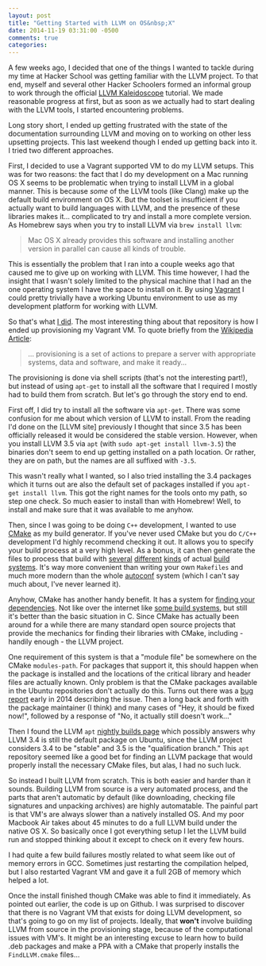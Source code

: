 ```yaml
---
layout: post
title: "Getting Started with LLVM on OS&nbsp;X"
date: 2014-11-19 03:31:00 -0500
comments: true
categories:
---
```


A few weeks ago, I decided that one of the things I wanted to tackle
during my time at Hacker School was getting familiar with the LLVM
project. To that end, myself and several other Hacker Schoolers formed
an informal group to work through the official
[LLVM Kaleidoscope][llvmkal] tutorial. We made reasonable progress at
first, but as soon as we actually had to start dealing with the LLVM
tools, I started encountering problems.

[llvmkal]: http://llvm.org/releases/3.5.0/docs/tutorial/index.html

Long story short, I ended up getting frustrated with the state of the
documentation surrounding LLVM and moving on to working on other less
upsetting projects. This last weekend though I ended up getting back
into it. I tried two different approaches.

<!--more-->


First, I decided to use a Vagrant supported VM to do my LLVM
setups. This was for two reasons: the fact that I do my development on
a Mac running OS X seems to be problematic when trying to install LLVM
in a global manner. This is because *some* of the LLVM tools (like
Clang) make up the default build environment on OS X. But the toolset is
insufficient if you actually want to build languages with LLVM, and
the presence of these libraries makes it... complicated to try and
install a more complete version. As Homebrew says when you try to
install LLVM via `brew install llvm`:

> Mac OS X already provides this software and installing another
> version in parallel can cause all kinds of trouble.

This is essentially the problem that I ran into a couple weeks ago
that caused me to give up on working with LLVM. This time however, I
had the insight that I wasn't solely limited to the physical machine
that I had an the one operating system I have the space to install on
it. By using [Vagrant] I could pretty trivially have a working Ubuntu
environment to use as my development platform for working with LLVM.

[Vagrant]: https://www.vagrantup.com/

So that's what [I did][vagrantllvm]. The most interesting thing about
that repository is how I ended up provisioning my Vagrant
VM. To quote briefly from the [Wikipedia Article][wikiprov]:

> ... provisioning is a set of actions to prepare a server with
> appropriate systems, data and software, and make it ready...

[vagrantllvm]: https://github.com/RadicalZephyr/postfix-llvm
[wikiprov]: https://en.wikipedia.org/wiki/Provisioning#Server_provisioning

The provisioning is done via shell scripts (that's not the interesting
part!), but instead of using `apt-get` to install all the software
that I required I mostly had to build them from scratch. But let's go
through the story end to end.

First off, I did try to install all the software via `apt-get`. There
was some confusion for me about which version of LLVM to install. From
the reading I'd done on the [LLVM site] previously I thought that
since 3.5 has been officially released it would be considered the
stable version. However, when you install LLVM 3.5 via `apt` (with
`sudo apt-get install llvm-3.5`) the binaries don't seem to end up
getting installed on a path location. Or rather, they are on path, but
the names are all suffixed with `-3.5`.

[LLVM]: http://llvm.org/releases

This wasn't really what I wanted, so I also tried installing the 3.4
packages which it turns out are also the default set of packages
installed if you `apt-get install llvm`. This got the right names for
the tools onto my path, so step one check. So much easier to install
than with Homebrew! Well, to install and make sure that it was available
to me anyhow.

Then, since I was going to be doing `C++` development, I wanted to use
[CMake] as my build generator. If you've never used CMake but you do
`C/C++` development I'd highly recommend checking it out. It allows
you to specify your build process at a very high level.  As a bonus,
it can then generate the files to process that build with [several][1]
[different][2] [kinds][3] of actual [build systems][4]. It's way more
convenient than writing your own `Makefiles` and much more modern than
the whole [autoconf] system (which I can't say much about, I've never
learned it).

[CMake]: http://www.cmake.org/
[1]: http://www.gnu.org/software/make/
[2]: https://eclipse.org/
[3]: http://msdn.microsoft.com/en-us/vstudio/aa718325.aspx
[4]: http://www.cmake.org/cmake/help/v3.0/manual/cmake-generators.7.html#id4
[autoconf]: https://www.gnu.org/software/autoconf/

Anyhow, CMake has another handy benefit. It has a system for
[finding your dependencies][findpkg]. Not like over the internet like
[some build systems][maven], but still it's better than the basic
situation in C. Since CMake has actually been around for a while there
are many standard open source projects that provide the mechanics for
finding their libraries with CMake, including - handily enough - the
LLVM project.

[findpkg]: http://www.cmake.org/Wiki/CMake:How_To_Find_Libraries
[maven]: http://stackoverflow.com/questions/1541771/using-maven-for-c-c-projects

One requirement of this system is that a "module file" be somewhere on
the CMake `modules-path`. For packages that support it, this should
happen when the package is installed and the locations of the critical
library and header files are actually known. Only problem is that the
CMake packages available in the Ubuntu repositories don't actually do
this. Turns out there was a [bug report] early in 2014 describing the
issue. Then a long back and forth with the package maintainer (I
think) and many cases of "Hey, it should be fixed now!", followed by a
response of "No, it actually still doesn't work..."

[bug report]: https://bugs.debian.org/cgi-bin/bugreport.cgi?bug=735592

Then I found the LLVM `apt` [nightly builds page][llvmapt] which
possibly answers why LLVM 3.4 is still the default package on Ubuntu,
since the LLVM project considers 3.4 to be "stable" and 3.5 is the
"qualification branch." This `apt` repository seemed like a good bet
for finding an LLVM package that would properly install the necessary
CMake files, but alas, I had no such luck.

[llvmapt]: http://llvm.org/apt/

So instead I built LLVM from scratch. This is both easier and harder
than it sounds. Building LLVM from source is a very automated process,
and the parts that aren't automatic by default (like downloading,
checking file signatures and unpacking archives) are highly
automatable. The painful part is that VM's are always slower than a
natively installed OS. And my poor Macbook Air takes about 45 minutes
to do a full LLVM build under the native OS X. So basically once I got
everything setup I let the LLVM build run and stopped thinking about
it except to check on it every few hours.

I had quite a few build failures mostly related to what seem
like out of memory errors in GCC. Sometimes just restarting the
compilation helped, but I also restarted Vagrant VM and gave it a full
2GB of memory which helped a lot.

Once the install finished though CMake was able to find it
immediately. As pointed out earlier, the code is up on Github. I was
surprised to discover that there is no Vagrant VM that exists for
doing LLVM development, so that's going to go on my list of
projects. Ideally, that **won't** involve building LLVM from source in
the provisioning stage, because of the computational issues with
VM's. It might be an interesting excuse to learn how to build .deb
packages and make a PPA with a CMake that properly installs the
`FindLLVM.cmake` files...
